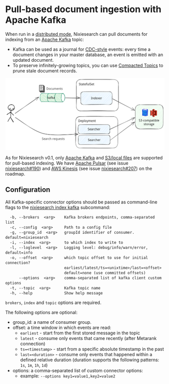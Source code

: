 # Pull-based document ingestion with Apache Kafka

When run in a [distributed mode](../../distributed.md), Nixiesearch can pull documents for indexing from an [Apache Kafka](https://kafka.apache.org/) topic:

* Kafka can be used as a journal for [CDC-style](https://www.confluent.io/learn/change-data-capture/) events: every time a document changes in your master database, an event is emitted with an updated document.
* To preserve infinitely-growing topics, you can use [Compacted Topics](https://docs.confluent.io/kafka/design/log_compaction.html) to prune stale document records.

![distributed](../../../img/distrubuted.png)

As for Nixiesearch v0.1, only [Apache Kafka](https://kafka.apache.org/) and [S3/local files](../../../reference/cli/index.md#offline-indexing) are supported for pull-based indexing. We have [Apache Pulsar]() (see issue [nixiesearch#190](https://github.com/nixiesearch/nixiesearch/issues/190)) and [AWS Kinesis](https://aws.amazon.com/kinesis/data-streams/) (see issue [nixiesearch#207](https://github.com/nixiesearch/nixiesearch/issues/207)) on the roadmap.

## Configuration

All Kafka-specific connector options should be passed as command-line flags to the [nixiesearch index kafka](../../../reference/cli/index.md#offline-indexing) subcommand:

```
  -b, --brokers  <arg>    Kafka brokers endpoints, comma-separated list
  -c, --config  <arg>     Path to a config file
  -g, --group_id  <arg>   groupId identifier of consumer. default=nixiesearch
  -i, --index  <arg>      to which index to write to
  -l, --loglevel  <arg>   Logging level: debug/info/warn/error, default=info
  -o, --offset  <arg>     which topic offset to use for initial connection?
                          earliest/latest/ts=<unixtime>/last=<offset>
                          default=none (use committed offsets)
      --options  <arg>    comma-separated list of kafka client custom options
  -t, --topic  <arg>      Kafka topic name
  -h, --help              Show help message
```

`brokers`, `index` and `topic` options are required.

The following options are optional:
* group_id: a name of consumer group.
* offset: a time window in which events are read:
    * `earliest` - start from the first stored message in the topic
    * `latest` - consume only events that came recently (after Metarank connection)
    * `ts=<timestamp>` - start from a specific absolute timestamp in the past
    * `last=<duration>` - consume only events that happened within a defined relative duration (duration supports the
      following patterns: `1s`, `1m`, `1h`, `1d`)
* options: a comma-separated list of custom connector options:
  * example: `--options key1=value1,key2=value2` 
